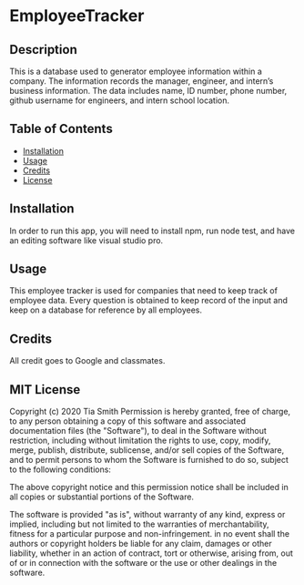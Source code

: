 # EmployeeTracker

## Description

This is a database used to generator employee information within a company. The information records the manager, engineer, and intern’s business information. The data includes name, ID number, phone number, github username for engineers, and intern school location.

## Table of Contents

* [Installation](#installation)
* [Usage](#usage)
* [Credits](#credits)
* [License](#license)

## Installation

In order to run this app, you will need to install npm, run node test, and have an editing software like visual studio pro.

## Usage

This employee tracker is used for companies that need to keep track of employee data. Every question is obtained to keep record of the input and keep on a database for reference by all employees.

## Credits

All credit goes to Google and classmates.

## MIT License

Copyright (c) 2020 Tia Smith
Permission is hereby granted, free of charge, to any person obtaining a copy
of this software and associated documentation files (the "Software"), to deal
in the Software without restriction, including without limitation the rights
to use, copy, modify, merge, publish, distribute, sublicense, and/or sell
copies of the Software, and to permit persons to whom the Software is
furnished to do so, subject to the following conditions:

The above copyright notice and this permission notice shall be included in all
copies or substantial portions of the Software.

The software is provided "as is", without warranty of any kind, express or implied, including but not limited to the warranties of merchantability, fitness for a particular purpose and non-infringement. in no event shall the authors or copyright holders be liable for any claim, damages or other liability, whether in an action of contract, tort or otherwise, arising from, out of or in connection with the software or the use or other dealings in the software.
